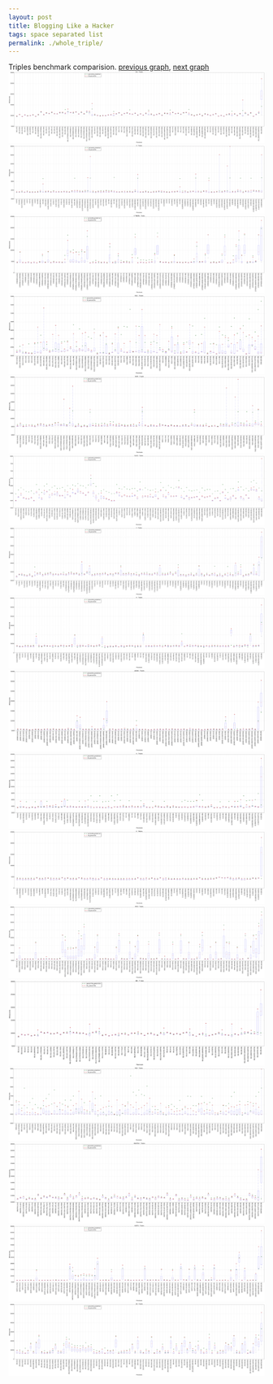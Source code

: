```yaml
---
layout: post
title: Blogging Like a Hacker
tags: space separated list
permalink: ./whole_triple/
---
```


Triples benchmark comparision.
[previous graph](./whole_ZB/), [next graph](./whole_quadruple/)
<img src="./images/triple/AVL_box.png" alt="graph figure"><img src="./images/triple/A_box.png" alt="graph figure"><img src="./images/triple/CYPHERD_box.png" alt="graph figure"><img src="./images/triple/EGG_box.png" alt="graph figure"><img src="./images/triple/FACE_box.png" alt="graph figure"><img src="./images/triple/FLOYD_box.png" alt="graph figure"><img src="./images/triple/F_box.png" alt="graph figure"><img src="./images/triple/H_box.png" alt="graph figure"><img src="./images/triple/JSOND_box.png" alt="graph figure"><img src="./images/triple/K_box.png" alt="graph figure"><img src="./images/triple/O_box.png" alt="graph figure"><img src="./images/triple/PDFD_box.png" alt="graph figure"><img src="./images/triple/RB_box.png" alt="graph figure"><img src="./images/triple/ROD_box.png" alt="graph figure"><img src="./images/triple/SMATRIX_box.png" alt="graph figure"><img src="./images/triple/SORTD_box.png" alt="graph figure"><img src="./images/triple/ZB_box.png" alt="graph figure">